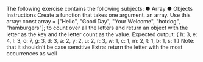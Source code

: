 The following exercise contains the following subjects:
● Array
● Objects
Instructions
Create a function that takes one argument, an array.
Use this array:
const array = ["Hello", "Good Day", "Your
Welcome", "hotdog", "hamburgers"];
to count over all the letters and return an object with the
letter as the key and the letter count as the value.
Expected output:
{ h: 3, e: 4, l: 3, o: 7, g: 3, d: 3, a: 2, y: 2, u: 2, r: 3, w: 1, c:
1, m: 2, t: 1, b: 1, s: 1 }
Note:
that it shouldn’t be case sensitive
Extra:
return the letter with the most occurrences as well
